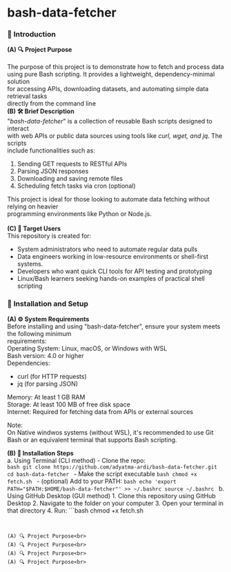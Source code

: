 # bash-data-fetcher

### 📘 <b>Introduction</b><br>
<b>(A) 🔍 Project Purpose<br></b><br>
The purpose of this project is to demonstrate how to fetch and process data <br>
using pure Bash scripting. It provides a lightweight, dependency-minimal solution <br>
for accessing APIs, downloading datasets, and automating simple data retrieval tasks <br>
directly from the command line<br>
<b>(B) 🛠️ Brief Description</b><br>
"<i>bash-data-fetcher</i>" is a collection of reusable Bash scripts designed to interact <br>
with web APIs or public data sources using tools like <i>curl, wget, and jq</i>. The scripts <br>
include functionalities such as:<br>
1. Sending GET requests to RESTful APIs
2. Parsing JSON responses
3. Downloading and saving remote files
4. Scheduling fetch tasks via cron (optional)<br>
  
This project is ideal for those looking to automate data fetching without relying on heavier <br>
programming environments like Python or Node.js.<br><br>
<b>(C) 🎯 Target Users</b><br>
This repository is created for:<br>
- System administrators who need to automate regular data pulls
- Data engineers working in low-resource environments or shell-first systems.
- Developers who want quick CLI tools for API testing and prototyping
- Linux/Bash learners seeking hands-on examples of practical shell scripting 

### 📘 <b>Installation and Setup</b><br>
<b>(A) ⚙️ System Requirements</b><br>
Before installing and using "bash-data-fetcher", ensure your system meets the following minimum <br>
requirements:<br>
Operating System: Linux, macOS, or Windows with WSL<br>
Bash version: 4.0 or higher<br>
Dependencies:<br>
  - curl (for HTTP requests)
  - jq (for parsing JSON)

Memory: At least 1 GB RAM<br>
Storage: At least 100 MB of free disk space<br>
Internet: Required for fetching data from APIs or external sources<br>

Note:<br>
On Native windwos systems (without WSL), it's recommended to use Git Bash or an equivalent terminal that supports Bash scripting.<br>

<b>(B) 🚀 Installation Steps</b><br>
a. Using Terminal (CLI method)
    - Clone the repo:<br>
      ```bash
      git clone https://github.com/adyatma-ardi/bash-data-fetcher.git
      cd bash-data-fetcher
      ```
    -  Make the script executable
       ```bash
       chmod +x fetch.sh
       ```
    -  (optional) Add to your PATH:
       ```bash
       echo 'export PATH="$PATH:$HOME/bash-data-fetcher"' >> ~/.bashrc
       source ~/.bashrc
       ```
b. Using GitHub Desktop (GUI method)
    1. Clone this repository using GitHub Desktop
    2. Navigate to the folder on your computer
    3. Open your terminal in that directory
    4. Run:
       ```bash
       chmod +x fetch.sh
   ```


(A) 🔍 Project Purpose<br>
(A) 🔍 Project Purpose<br>
(A) 🔍 Project Purpose<br>
(A) 🔍 Project Purpose<br>

